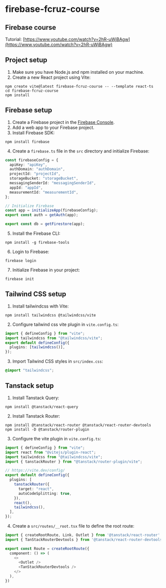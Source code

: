 # firebase-fcruz-course

## Firebase course

Tutorial: [https://www.youtube.com/watch?v=2hR-uWjBAgw](https://www.youtube.com/watch?v=2hR-uWjBAgw)

## Project setup

1. Make sure you have Node.js and npm installed on your machine.
2. Create a new React project using Vite:

```shell
npm create vite@latest firebase-fcruz-course -- --template react-ts
cd firebase-fcruz-course
npm install
```

## Firebase setup

1. Create a Firebase project in the [Firebase Console](https://console.firebase.google.com/).
2. Add a web app to your Firebase project.
3. Install Firebase SDK:

```shell
npm install firebase
```

4. Create a `firebase.ts` file in the `src` directory and initialize Firebase:

```typescript
const firebaseConfig = {
  apiKey: "apiKey",
  authDomain: "authDomain",
  projectId: "projectId",
  storageBucket: "storageBucket",
  messagingSenderId: "messagingSenderId",
  appId: "appId",
  measurementId: "measurementId",
};

// Initialize Firebase
const app = initializeApp(firebaseConfig);
export const auth = getAuth(app);

export const db = getFirestore(app);
```

5. Install the Firebase CLI:

```shell
npm install -g firebase-tools
```

6. Login to Firebase:

```shell
firebase login
```

7. Initialize Firebase in your project:

```shell
firebase init
```

## Tailwind CSS setup

1. Install tailwindcss with Vite:

```shell
npm install tailwindcss @tailwindcss/vite
```

2. Configure tailwind css vite plugin in `vite.config.ts`:

```typescript
import { defineConfig } from "vite";
import tailwindcss from "@tailwindcss/vite";
export default defineConfig({
  plugins: [tailwindcss()],
});
```

3. Import Tailwind CSS styles in `src/index.css`:

```css
@import "tailwindcss";
```

## Tanstack setup

1. Install Tanstack Query:

```shell
npm install @tanstack/react-query
```

2. Install Tanstack Router:

```shell
npm install @tanstack/react-router @tanstack/react-router-devtools
npm install -D @tanstack/router-plugin
```

3. Configure the vite plugin in `vite.config.ts`:

```typescript
import { defineConfig } from "vite";
import react from "@vitejs/plugin-react";
import tailwindcss from "@tailwindcss/vite";
import { tanstackRouter } from "@tanstack/router-plugin/vite";

// https://vite.dev/config/
export default defineConfig({
  plugins: [
    tanstackRouter({
      target: "react",
      autoCodeSplitting: true,
    }),
    react(),
    tailwindcss(),
  ],
});
```

4. Create a `src/routes/__root.tsx` file to define the root route:

```typescript
import { createRootRoute, Link, Outlet } from '@tanstack/react-router'
import { TanStackRouterDevtools } from '@tanstack/react-router-devtools'

export const Route = createRootRoute({
  component: () => (
    <>
      <Outlet />
      <TanStackRouterDevtools />
    </>
  ),
})
```
